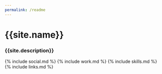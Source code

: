 ```yaml
---
permalink: /readme
---
```

# {{site.name}}
### {{site.description}}

{% include social.md %}
{% include work.md %}
{% include skills.md %}
{% include links.md %}
